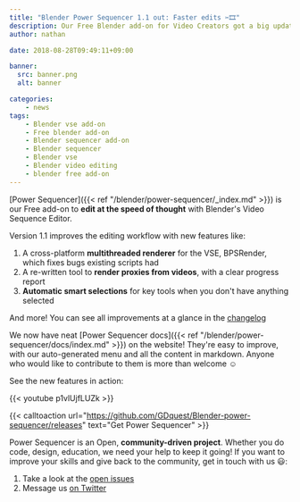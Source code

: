 ```yaml
---
title: "Blender Power Sequencer 1.1 out: Faster edits ✂🎞"
description: Our Free Blender add-on for Video Creators got a big update! Get 7 new features and a range of improvements 😄
author: nathan

date: 2018-08-28T09:49:11+09:00

banner:
  src: banner.png
  alt: banner

categories:
    - news
tags:
    - Blender vse add-on
    - Free blender add-on
    - Blender sequencer add-on
    - Blender sequencer
    - Blender vse
    - Blender video editing
    - blender free add-on
---
```


[Power Sequencer]({{< ref "/blender/power-sequencer/_index.md" >}}) is our Free add-on to **edit at the speed of thought** with Blender's Video Sequence Editor.

Version 1.1 improves the editing workflow with new features like:

1. A cross-platform **multithreaded renderer** for the VSE, BPSRender, which fixes bugs existing scripts had
1. A re-written tool to **render proxies from videos**, with a clear progress report
1. **Automatic smart selections** for key tools when you don't have anything selected

And more! You can see all improvements at a glance in the [changelog](https://github.com/GDquest/Blender-power-sequencer/blob/master/changelog.md)

We now have neat [Power Sequencer docs]({{< ref "/blender/power-sequencer/docs/index.md" >}}) on the website! They're easy to improve, with our auto-generated menu and all the content in markdown. Anyone who would like to contribute to them is more than welcome ☺

See the new features in action:

{{< youtube p1vlUjfLUZk >}}

{{< calltoaction url="https://github.com/GDquest/Blender-power-sequencer/releases" text="Get Power Sequencer" >}}

Power Sequencer is an Open, **community-driven project**. Whether you do code, design, education, we need your help to keep it going! If you want to improve your skills and give back to the community, get in touch with us 😃:

1. Take a look at the [open issues](https://github.com/GDquest/Blender-power-sequencer/issues)
2. Message us [on Twitter](https://twitter.com/NathanGDquest)
